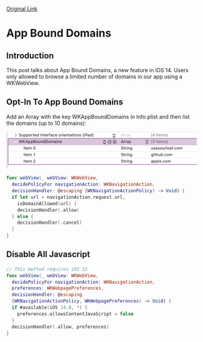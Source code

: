 [Original Link](https://useyourloaf.com/blog/app-bound-domains)

# App Bound Domains
## Introduction
This post talks about App Bound Domains, a new feature in iOS 14. Users only allowed to browse a limited number of domains in our app using a WKWebView.

## Opt-In To App Bound Domains
Add an Array with the key WKAppBoundDomains in Info.plist and then list the domains (up to 10 domains):

![](resources/app_bound_domains.png)

```swift
func webView(_ webView: WKWebView,
  decidePolicyFor navigationAction: WKNavigationAction,
  decisionHandler: @escaping (WKNavigationActionPolicy) -> Void) {
  if let url = navigationAction.request.url,
    isDomainAllowed(url) {
    decisionHandler(.allow)
  } else {
    decisionHandler(.cancel)
  }
}
```

## Disable All Javascript

```swift
// This method requires iOS 13
func webView(_ webView: WKWebView,
  decidePolicyFor navigationAction: WKNavigationAction,
  preferences: WKWebpagePreferences,
  decisionHandler: @escaping
  (WKNavigationActionPolicy, WKWebpagePreferences) -> Void) {
  if #available(iOS 14.0, *) {
    preferences.allowsContentJavaScript = false
  }
  decisionHandler(.allow, preferences)
}
```



